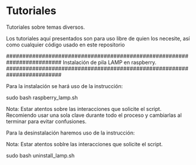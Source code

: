 # Tutoriales
Tutoriales sobre temas diversos.

Los tutoriales aquí presentados son para uso libre de quien los necesite,
así como cualquier código usado en este repositorio

#########################################################################
Instalación de pila LAMP en raspberry.
#########################################################################

Para la instalación se hará uso de la instrucción:

sudo bash raspberry_lamp.sh

Nota: Estar atentos sobre las interacciones que solicite el script. Recomiendo
usar una sola clave durante todo el proceso y cambiarlas al terminar para evitar
confusiones.



Para la desinstalación haremos uso de la instrucción:

Nota: Estar atentos soblre las interacciones que solicite el script.

sudo bash uninstall_lamp.sh


